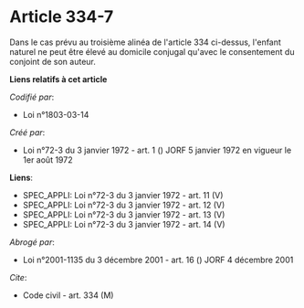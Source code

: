 # Article 334-7

Dans le cas prévu au troisième alinéa de l'article 334 ci-dessus, l'enfant naturel ne peut être élevé au domicile conjugal
qu'avec le consentement du conjoint de son auteur.

**Liens relatifs à cet article**

_Codifié par_:

  - Loi n°1803-03-14

_Créé par_:

  - Loi n°72-3 du 3 janvier 1972 - art. 1 () JORF 5 janvier 1972 en vigueur le 1er août 1972

**Liens**:

  - SPEC_APPLI: Loi n°72-3 du 3 janvier 1972 - art. 11 (V)
  - SPEC_APPLI: Loi n°72-3 du 3 janvier 1972 - art. 12 (V)
  - SPEC_APPLI: Loi n°72-3 du 3 janvier 1972 - art. 13 (V)
  - SPEC_APPLI: Loi n°72-3 du 3 janvier 1972 - art. 14 (V)

_Abrogé par_:

  - Loi n°2001-1135 du 3 décembre 2001 - art. 16 () JORF 4 décembre 2001

_Cite_:

  - Code civil - art. 334 (M)
